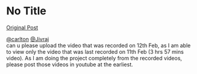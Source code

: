 # No Title

[Original Post](https://discourse.onlinedegree.iitm.ac.in/t/164277/243)

<p><a class="mention" href="/u/carlton">@carlton</a> <a class="mention" href="/u/jivraj">@Jivraj</a><br>
can u please upload the video that was recorded on 12th Feb, as I am able to view only the video that was last recorded on 11th Feb (3 hrs 57 mins video). As I am doing the project completely from the recorded videos, please post those videos in youtube at the earliest.</p>